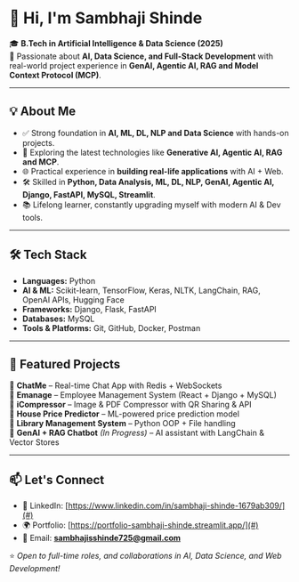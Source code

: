 # 👋 Hi, I'm Sambhaji Shinde  

🎓 **B.Tech in Artificial Intelligence & Data Science (2025)**  
🚀 Passionate about **AI, Data Science, and Full-Stack Development** with real-world project experience in **GenAI, Agentic AI, RAG and Model Context Protocol (MCP)**.  

---

## 💡 About Me  
- ✅ Strong foundation in **AI, ML, DL, NLP and Data Science** with hands-on projects.  
- 🤖 Exploring the latest technologies like **Generative AI, Agentic AI, RAG and MCP**.  
- 🌐 Practical experience in **building real-life applications** with AI + Web.  
- 🛠️ Skilled in **Python, Data Analysis, ML, DL, NLP, GenAI, Agentic AI, Django, FastAPI, MySQL, Streamlit**.  
- 📚 Lifelong learner, constantly upgrading myself with modern AI & Dev tools.  

---

## 🛠️ Tech Stack  
- **Languages:**  Python  
- **AI & ML:**    Scikit-learn, TensorFlow, Keras, NLTK, LangChain, RAG, OpenAI APIs, Hugging Face  
- **Frameworks:** Django, Flask, FastAPI
- **Databases:**  MySQL 
- **Tools & Platforms:**  Git, GitHub, Docker, Postman  

---

## 📌 Featured Projects  
🔹 **ChatMe** – Real-time Chat App with Redis + WebSockets  
🔹 **Emanage** – Employee Management System (React + Django + MySQL)  
🔹 **iCompressor** – Image & PDF Compressor with QR Sharing & API  
🔹 **House Price Predictor** – ML-powered price prediction model  
🔹 **Library Management System** – Python OOP + File handling  
🔹 **GenAI + RAG Chatbot** *(In Progress)* – AI assistant with LangChain & Vector Stores   

---

## 📫 Let's Connect  
- 💼 LinkedIn: [https://www.linkedin.com/in/sambhaji-shinde-1679ab309/](#)  
- 🌍 Portfolio: [https://portfolio-sambhaji-shinde.streamlit.app/](#)  
- 📧 Email: **sambhajisshinde725@gmail.com**  

⭐ *Open to full-time roles, and collaborations in AI, Data Science, and Web Development!*  
